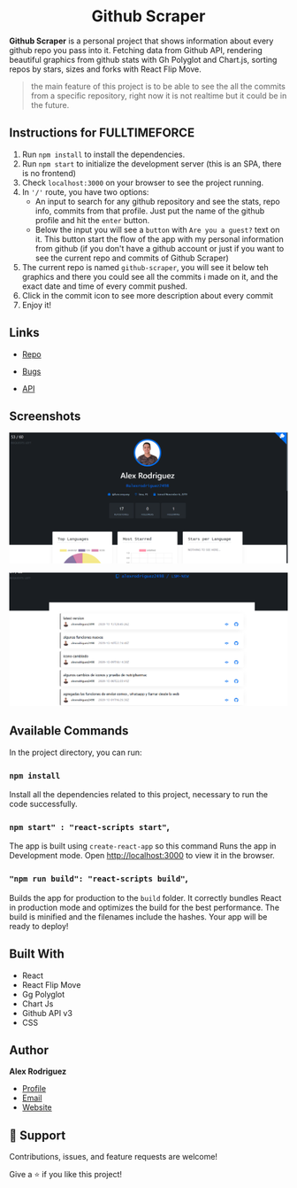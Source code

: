 
<h1 align="center">Github Scraper</h1>

**Github Scraper** is a personal project that shows information about every github repo you pass into it. Fetching data from Github API, rendering beautiful graphics from github stats with  Gh Polyglot and Chart.js, sorting repos by stars, sizes and forks with React Flip Move. 

> the main feature of this project is to be able to see the all the commits from a specific repository, right now it is not realtime but it could be in the future.

## Instructions for FULLTIMEFORCE

1. Run `npm install` to install the dependencies.
2. Run `npm start` to initialize the development server (this is an SPA, there is no frontend)
3. Check `localhost:3000` on your browser to see the project running.
4. In `'/'` route, you have two options:
    -  An input to search for any github repository and see the stats, repo info, commits from that profile. Just put the name of the github profile and hit the `enter` button.
    -  Below the input you will see a `button` with `Are you a guest?` text on it. This button start the flow of the app with my personal information from github (if you don't have a github account or just if you want to see the current repo and commits of Github Scraper)
5. The current repo is named `github-scraper`, you will see it below teh graphics and there you could see all the commits i made on it, and the exact date and time of every commit pushed.    
6. Click in the commit icon to see more description about every commit
7. Enjoy it!

## Links

- [Repo](https://github.com/Rohit19060/<project-name> "<project-name> Repo")

- [Bugs](https://github.com/alexrodriguez2498/github-scraper/issues "Issues Page")

- [API](<https://docs.github.com/en/rest> "API")

## Screenshots

![Home Page](/src/assets/github-scraper-capture.PNG "Home Page")

![Commit Section](/src/assets/commit-capture.PNG "Commit Section") 

## Available Commands

In the project directory, you can run:

### `npm install`
Install all the dependencies related to this project, necessary to run the code successfully. 

### `npm start" : "react-scripts start"`,

The app is built using `create-react-app` so this command Runs the app in Development mode. Open [http://localhost:3000](http://localhost:3000) to view it in the browser. 

### `"npm run build": "react-scripts build"`,

Builds the app for production to the `build` folder. It correctly bundles React in production mode and optimizes the build for the best performance. The build is minified and the filenames include the hashes. Your app will be ready to deploy!


## Built With

- React
- React Flip Move
- Gg Polyglot
- Chart Js
- Github API v3
- CSS

## Author

**Alex Rodriguez**

- [Profile](https://github.com/alexrodriguez2498 "Alex Rodriguez")
- [Email](mailto:alexcarvajal2404@gmail.com?subject=Hi "Hi!")
- [Website](https://alexrodriguez.dev "Welcome")

## 🤝 Support

Contributions, issues, and feature requests are welcome!

Give a ⭐️ if you like this project!
